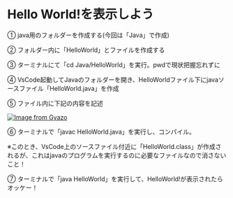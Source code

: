 # Hello World!を表示しよう
① java用のフォルダーを作成する(今回は「Java」で作成)

② フォルダー内に「HelloWorld」とファイルを作成する

③ ターミナルにて「cd Java/HelloWorld」を実行。pwdで現状把握忘れずに

④ VsCode起動してJavaのフォルダーを開き、HelloWorldファイル下にjavaソースファイル「HelloWorld.java」を作成

⑤ ファイル内に下記の内容を記述

[![Image from Gyazo](https://i.gyazo.com/ed374ea11d849f3448063ab092e66685.png)](https://gyazo.com/ed374ea11d849f3448063ab092e66685)

⑥ ターミナルで「javac HelloWorld.java」を実行し、コンパイル。

※このとき、VsCode上のソースファイル付近に「HelloWorld.class」が作成されるが、これはjavaのプログラムを実行するのに必要なファイルなので消さないこと！

⑦ ターミナルで「java HelloWorld」を実行して、HelloWorld!が表示されたらオッケー！
